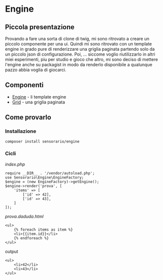 # Engine

## Piccola presentazione

Provando a fare una sorta di clone di twig, mi sono ritrovato a creare un piccolo componente per una ui. Quindi mi sono ritrovato con un template engine in grado pure di renderizzare una griglia paginata partendo solo da un piccolo json di configurazione. Poi, ... siccome voglio riutilizzarlo in altri miei esperimenti, piu per studio e gioco che altro, mi sono deciso di mettere l'engine anche su packagist in modo da renderlo disponibile a qualunque pazzo abbia voglia di giocarci.

## Componenti

 - [Engine](/src/Engine/) - li template engine
 - [Grid](/src/Engine/Ui/Grid) - una griglia paginata

## Come provarlo

### Installazione

```
composer install sensorario/engine
```

### Cicli

*index.php*
```
require __DIR__ . '/vendor/autoload.php';
use Sensorario\Engine\EngineFactory;
$engine = (new EngineFactory)->getEngine();
$engine->render('prova', [
    'items' => [
        ['id' => 42],
        ['id' => 43],
    ]
]);
```

*prova.daduda.html*
```
<ul>
    {% foreach items as item %}
    <li>{{item.id}}</li>
    {% endforeach %}
</ul>
```

output
```
<ul>
    <li>42</li>
    <li>43</li>
</ul>
```